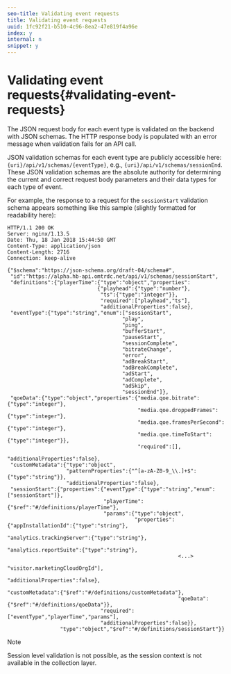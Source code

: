 ```yaml
---
seo-title: Validating event requests
title: Validating event requests
uuid: 1fc92f21-b510-4c96-8ea2-47e819f4a96e
index: y
internal: n
snippet: y
---
```


# Validating event requests{#validating-event-requests}

The JSON request body for each event type is validated on the backend with JSON schemas. The HTTP response body is populated with an error message when validation fails for an API call.

JSON validation schemas for each event type are publicly accessible here: `{uri}/api/v1/schemas/{eventType}`, e.g., `{uri}/api/v1/schemas/sessionEnd`. These JSON validation schemas are the absolute authority for determining the current and correct request body parameters and their data types for each type of event.

For example, the response to a request for the `sessionStart` validation schema appears something like this sample (slightly formatted for readability here): 

```
HTTP/1.1 200 OK
Server: nginx/1.13.5
Date: Thu, 18 Jan 2018 15:44:50 GMT
Content-Type: application/json
Content-Length: 2716
Connection: keep-alive

{"$schema":"https://json-schema.org/draft-04/schema#",
 "id":"https://alpha.hb-api.omtrdc.net/api/v1/schemas/sessionStart",
 "definitions":{"playerTime":{"type":"object","properties":
                             {"playhead":{"type":"number"},
                              "ts":{"type":"integer"}},
                              "required":["playhead","ts"],
                              "additionalProperties":false},
 "eventType":{"type":"string","enum":["sessionStart",
                                     "play",
                                     "ping",
                                     "bufferStart",
                                     "pauseStart",
                                     "sessionComplete",
                                     "bitrateChange",
                                     "error",
                                     "adBreakStart",
                                     "adBreakComplete",
                                     "adStart",
                                     "adComplete",
                                     "adSkip",
                                     "sessionEnd"]},
 "qoeData":{"type":"object","properties":{"media.qoe.bitrate":{"type":"integer"},
                                          "media.qoe.droppedFrames":{"type":"integer"},
                                          "media.qoe.framesPerSecond":{"type":"integer"},
                                          "media.qoe.timeToStart":{"type":"integer"}},
                                          "required":[],
                                          "additionalProperties":false},
 "customMetadata":{"type":"object",
                   "patternProperties":{"^[a-zA-Z0-9_\\.]+$":{"type":"string"}},
                   "additionalProperties":false},
 "sessionStart":{"properties":{"eventType":{"type":"string","enum":["sessionStart"]},
                               "playerTime":{"$ref":"#/definitions/playerTime"},
                               "params":{"type":"object",
                                         "properties":{"appInstallationId":{"type":"string"},
                                                       "analytics.trackingServer":{"type":"string"},
                                                       "analytics.reportSuite":{"type":"string"},
                                                       <...>
                                                       "visitor.marketingCloudOrgId"],
                                                       "additionalProperties":false},
                                                       "customMetadata":{"$ref":"#/definitions/customMetadata"},
                                                       "qoeData":{"$ref":"#/definitions/qoeData"}},
                              "required":["eventType","playerTime","params"],
                              "additionalProperties":false}},
                 "type":"object","$ref":"#/definitions/sessionStart"}}
```

>[!NOTE]
>
>Session level validation is not possible, as the session context is not available in the collection layer.

